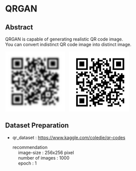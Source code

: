 # QRGAN

## Abstract
  QRGAN is capable of generating realistic QR code image. <br>
  You can convert indistinct QR code image into distinct image. <br>
  
  <img src="images/input.png" width=192 height=192>&emsp;<img src="images/output.png" width=192 height=192>
  
  
## Dataset Preparation
 - qr_dataset : https://www.kaggle.com/coledie/qr-codes <br>
 
     recommendation  <br>
     &emsp; image-size : 256x256 pixel <br>
     &emsp; number of images : 1000 <br>
     &emsp; epoch : 1


